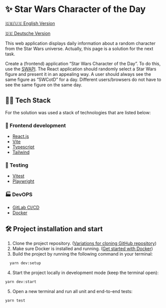 # ✨ Star Wars Character of the Day

[🇬🇧/🇺🇸 English Version](README.en.md)

[🇩🇪 Deutsche Version](README.md)

This web application displays daily information about a random character from the Star Wars universe.
Actually, this page is a solution for the next task.

  Create a (frontend) application “Star Wars Character of the Day”. To do this, use the [SWAPI](https://swapi.dev/api/).
  The React application should randomly select a Star Wars figure and present it in an
  appealing way. A user should always see the same figure as “SWCotD” for a day. Different
  users/browsers do not have to see the same figure on the same day.

## 🧑‍💻 Tech Stack

For the solution was used a stack of technologies that are listed below:

### 🎨 Frontend development
- [React.js](https://react.dev/learn)
- [Vite](https://vitejs.dev/guide/)
- [Typescript](https://www.typescriptlang.org/docs/)
- [Tailwind](https://tailwindcss.com/docs/installation)

### 🧪 Testing
- [Vitest](https://vitest.dev/guide/)
- [Playwright](https://playwright.dev/docs/intro)

### 🏭 DevOPS
- [GitLab CI/CD](https://docs.gitlab.com/ee/ci/)
- [Docker](https://www.docker.com/get-started/)

## 🛠️ Project installation and start
1. Clone the project repository. ([Variations for cloning GitHub repository](https://docs.github.com/en/repositories/creating-and-managing-repositories/cloning-a-repository))
2. Make sure Docker is installed and running. ([Get started with Docker](https://www.docker.com/get-started/))
3. Build the project by running the following command in your terminal:
```bash
  yarn dev:setup
```
4. Start the project locally in development mode (keep the terminal open):
```bash
yarn dev:start
```
5. Open a new terminal and run all unit and end-to-end tests:
```bash
yarn test
```
